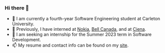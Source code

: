 ### Hi there 👋

- 🌱 I am currently a fourth-year Software Engineering student at Carleton University.
- 🔭 Previously, I have interned at [Nokia](https://www.nokia.com/), [Bell Canada](https://www.bell.ca/), and at [Ciena](https://www.ciena.ca/).
- 👯 I am seeking an internship for the Summer 2023 term in Software Development.
- 📫 My resume and contact info can be found on my [site](https://kareemelassad.me/).

